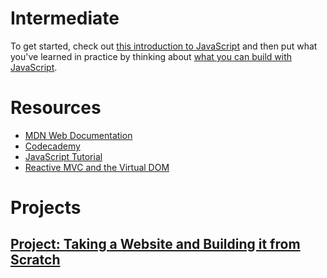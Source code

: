 # Intermediate 
To get started, check out [this introduction to JavaScript](https://developer.mozilla.org/en-US/docs/Web/JavaScript/A_re-introduction_to_JavaScript) and then put what you've learned in practice by thinking about [what you can build with JavaScript](JavaScriptFeatures.md). 

# Resources
* [MDN Web Documentation](https://developer.mozilla.org/en-US/docs/Web/JavaScript/Guide)
* [Codecademy](https://www.codecademy.com/learn/introduction-to-javascript)
* [JavaScript Tutorial](https://javascript.info)
* [Reactive MVC and the Virtual DOM](https://www.futurice.com/blog/reactive-mvc-and-the-virtual-dom) 

# Projects
## [Project: Taking a Website and Building it from Scratch](ReverseEngineering.md)